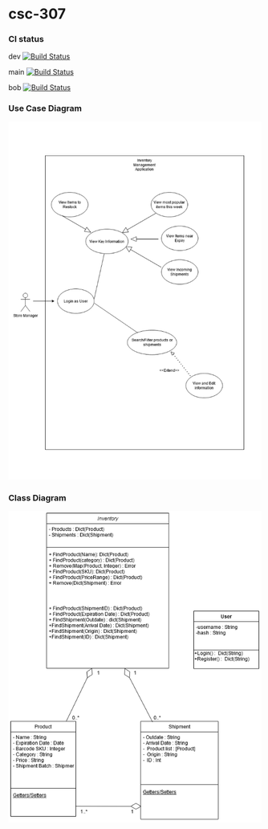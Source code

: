 # csc-307
### CI status
dev [![Build Status](https://travis-ci.com/Bob-Loth/csc-307.svg?branch=dev)](https://travis-ci.com/Bob-Loth/csc-307)

main [![Build Status](https://travis-ci.com/Bob-Loth/csc-307.svg?branch=main)](https://travis-ci.com/Bob-Loth/csc-307)

bob [![Build Status](https://travis-ci.com/Bob-Loth/csc-307.svg?branch=bob)](https://travis-ci.com/Bob-Loth/csc-307)

### Use Case Diagram
![image](./documentation/Use-Cases(1).png)
### Class Diagram
![image](documentation/UML-Diagram.png)
